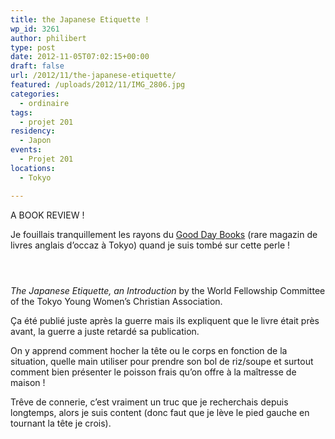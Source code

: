 ```yaml
---
title: the Japanese Etiquette !
wp_id: 3261
author: philibert
type: post
date: 2012-11-05T07:02:15+00:00
draft: false
url: /2012/11/the-japanese-etiquette/
featured: /uploads/2012/11/IMG_2806.jpg
categories:
  - ordinaire
tags:
  - projet 201
residency:
  - Japon
events:
  - Projet 201
locations:
  - Tokyo

---
```

A BOOK REVIEW !

Je fouillais tranquillement les rayons du [Good Day Books][1] (rare magazin de livres anglais d&rsquo;occaz à Tokyo) quand je suis tombé sur cette perle&nbsp;!

<div class="gallery-container">
  <div class="gallery">
    <figure class="image-frame portrait"> <img src="{{< aws >}}/uploads/2012/11/IMG_2806-650x870.jpg" alt="" /> </figure> <figure class="image-frame landscape"> <img src="{{< aws >}}/uploads/2012/11/IMG_2809-650x485.jpg" alt="" /> </figure> <figure class="image-frame landscape"> <img src="{{< aws >}}/uploads/2012/11/IMG_2807-650x485.jpg" alt="" /> </figure>
  </div>
</div>

_The Japanese Etiquette, an Introduction_ by the World Fellowship Committee of the Tokyo Young Women&rsquo;s Christian Association.

Ça été publié juste après la guerre mais ils expliquent que le livre était près avant, la guerre a juste retardé sa publication.

On y apprend comment hocher la tête ou le corps en fonction de la situation, quelle main utiliser pour prendre son bol de riz/soupe et surtout comment bien présenter le poisson frais qu&rsquo;on offre à la maîtresse de maison&nbsp;!

Trêve de connerie, c&rsquo;est vraiment un truc que je recherchais depuis longtemps, alors je suis content (donc faut que je lève le pied gauche en tournant la tête je crois).

 [1]: https://www.gooddaybooks.com/
